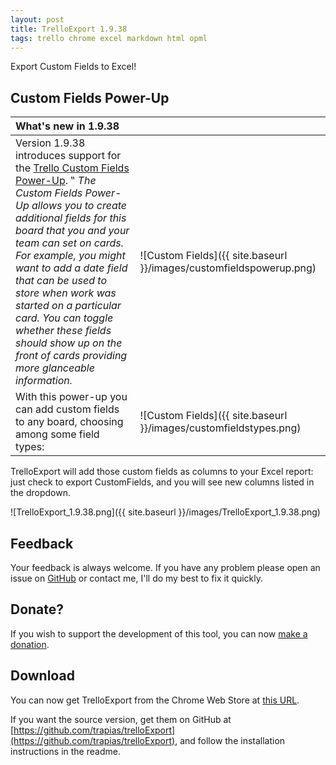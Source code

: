 ```yaml
---
layout: post
title: TrelloExport 1.9.38
tags: trello chrome excel markdown html opml
---
```


Export Custom Fields to Excel!


## Custom Fields Power-Up

| What's new in 1.9.38                                                             |                       |
| :--------------------------------------------------------------- | :---------------------- |
| Version 1.9.38 introduces support for the [Trello Custom Fields Power-Up](https://blog.trello.com/trello-custom-fields). ‟ _The Custom Fields Power-Up allows you to create additional fields for this board that you and your team can set on cards. For example, you might want to add a date field that can be used to store when work was started on a particular card. You can toggle whether these fields should show up on the front of cards providing more glanceable information._  | ![Custom Fields]({{ site.baseurl }}/images/customfieldspowerup.png) |
| With this power-up you can add custom fields to any board, choosing among some field types: |  ![Custom Fields]({{ site.baseurl }}/images/customfieldstypes.png) |

TrelloExport will add those custom fields as columns to your Excel report: just check to export CustomFields, and you will see new columns listed in the dropdown.

![TrelloExport_1.9.38.png]({{ site.baseurl }}/images/TrelloExport_1.9.38.png) 

## Feedback
Your feedback is always welcome. If you have any problem please open an issue on [GitHub](https://github.com/trapias/trelloExport/issues) or contact me, I'll do my best to fix it quickly.

## Donate?
If you wish to support the development of this tool, you can now [make a donation](https://trapias.github.io/donate/).

## Download
You can now get TrelloExport from the Chrome Web Store at [this URL](https://chrome.google.com/webstore/detail/trelloexport/kmmnaeamjfdnbhljpedgfchjbkbomahp).

If you want the source version, get them on GitHub at [https://github.com/trapias/trelloExport](https://github.com/trapias/trelloExport), and follow the installation instructions in the readme.


